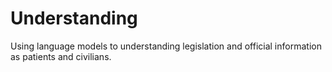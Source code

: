 # Understanding

Using language models to understanding legislation and official information as patients and civilians.